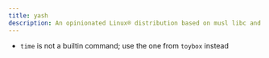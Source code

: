 ```yaml
---
title: yash
description: An opinionated Linux® distribution based on musl libc and toybox
---
```


- `time` is not a builtin command; use the one from `toybox` instead
